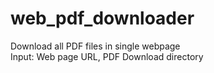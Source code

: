 web_pdf_downloader
==================

Download all PDF files in single webpage  
Input: Web page URL, PDF Download directory
